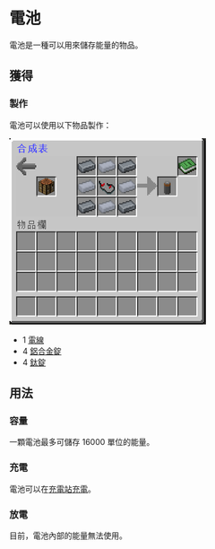 # 電池

電池是一種可以用來儲存能量的物品。

## 獲得

### 製作

電池可以使用以下物品製作：

![](<../.gitbook/assets/image (205).png>)

* 1 [電線](Wire.md)
* 4 [鋁合金錠](aluminium-alloy-ingot.md)
* 4 [鈦錠](titanium-ingot.md)

## 用法

### 容量

一顆電池最多可儲存 16000 單位的能量。

### 充電

電池可以在[充電站充電](Charging-Station.md)。

### 放電

目前，電池內部的能量無法使用。
